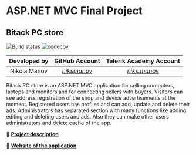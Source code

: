 # ASP.NET MVC Final Project

## Bitack PC store

[![Build status](https://ci.appveyor.com/api/projects/status/9061ep1cnfdpckrw/branch/master?svg=true)](https://ci.appveyor.com/project/niksmanov/pc-store/branch/master)
[![codecov](https://codecov.io/gh/niksmanov/PC-Store/branch/master/graph/badge.svg)](https://codecov.io/gh/niksmanov/PC-Store)

|Developed by    |GitHub Аccount                               |Telerik Academy Аccount                                   |
|:--------------:|:-------------------------------------------:|:--------------------------------------------------------:|
|Nikola Manov    |[_niksmanov_](https://github.com/niksmanov)  |[_niks.manov_](http://telerikacademy.com/Users/niks.manov)|


Bitack PC store is an ASP.NET MVC application for selling computers, laptops and monitors and for connecting sellers with buyers. Visitors can see address registration of the shop and device advertisements at the moment. Registered users has profiles and can add, update and delete their ads. Administrators has separated section with many functions like adding, editing and deleting users and ads. Also they can make other users administrators and delete cache of the app.


:blue_book: [**Project description**](./docs/Project-description.md)

:rocket: [**Website of the application**](http://pcstore-001-site1.itempurl.com/)
